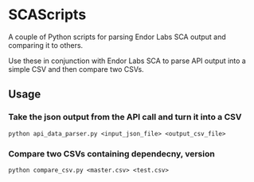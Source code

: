 # SCAScripts

A couple of Python scripts for parsing Endor Labs SCA output and comparing it to others. 

Use these in conjunction with Endor Labs SCA to parse API output into a simple CSV and then compare two CSVs.

## Usage

### Take the json output from the API call and turn it into a CSV

```
python api_data_parser.py <input_json_file> <output_csv_file>
```

### Compare two CSVs containing dependecny, version

```
python compare_csv.py <master.csv> <test.csv>
```
